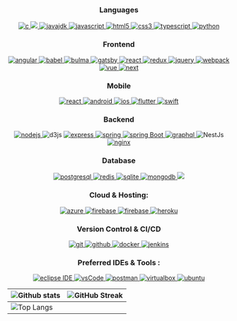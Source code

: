 <h3 align="center">Languages</h3>
<p align="center">
  <a href="https://www.cprogramming.com/" target="_blank">
    <img src="https://img.shields.io/badge/C%20programming-A8B9CC.svg?style=for-the-badge&logo=c&logoColor=white"
      alt="c"/>
  </a>
  <a href="https://www.cprogramming.com/" target="_blank">
    <img src="https://img.shields.io/badge/c%23%20-%23239120.svg?&style=for-the-badge&logo=c-sharp&logoColor=white"/>
  </a>
  <a href="https://www.java.com" target="_blank">
    <img src="https://img.shields.io/badge/Java-007396.svg?style=for-the-badge&logo=openjdk&logoColor=white"
      alt="javajdk"/>
  </a>
  <a href="https://developer.mozilla.org/en-US/docs/Web/JavaScript" target="_blank">
    <img src="https://img.shields.io/badge/Javascript-F7DF1E.svg?style=for-the-badge&logo=javascript&logoColor=black"
      alt="javascript"/>
  </a>
  <a href="https://www.w3.org/html/" target="_blank">
    <img src="https://img.shields.io/badge/html-E34F26.svg?style=for-the-badge&logo=html5&logoColor=white"
      alt="html5"/>
  </a>
  <a href="https://www.w3schools.com/css/" target="_blank">
    <img src="https://img.shields.io/badge/css-1572B6.svg?style=for-the-badge&logo=css3&logoColor=white"
      alt="css3"/>
  </a>
  <a href="https://www.typescriptlang.org/" target="_blank">
    <img src="https://img.shields.io/badge/typescript-3178C6.svg?style=for-the-badge&logo=typescript&logoColor=white"
      alt="typescript"/>
  </a>
  <a href="https://www.python.com" target="_blank">
    <img src="https://img.shields.io/badge/Python-007396.svg?style=for-the-badge&logo=python&logoColor=white"
      alt="python"/>
  </a>
</p>

<h3 align="center">Frontend</h3>
<p align="center">
      <a href="https://angular.com" target="_blank">
  <img alt="angular" src="https://img.shields.io/badge/-Angular-DD0031?style=for-the-badge&logo=Angular&logoColor=white" />
  </a>
  <a href="https://babeljs.io/" target="_blank">
    <img src="https://img.shields.io/badge/babel-F9DC3E.svg?style=for-the-badge&logo=babel&logoColor=black" alt="babel"/>
  </a>
  <a href="https://bulma.io/" target="_blank">
    <img src="https://img.shields.io/badge/bulma-00D1B2.svg?style=for-the-badge&logo=bulma&logoColor=white"
      alt="bulma"/>
  </a>
  <a href="https://www.gatsbyjs.com/" target="_blank">
    <img src="https://img.shields.io/badge/gatsbyjs-663399.svg?style=for-the-badge&logo=gatsby&logoColor=white" alt="gatsby" />
  </a>
  <a href="https://reactjs.org/" target="_blank">
    <img src="https://img.shields.io/badge/reactjs-61DAFB.svg?style=for-the-badge&logo=react&logoColor=black"
      alt="react"/>
  </a>
  <a href="https://redux.js.org" target="_blank">
    <img src="https://img.shields.io/badge/redux-764ABC.svg?style=for-the-badge&logo=redux&logoColor=white" alt="redux"/>
  </a>
  <a href="https://jquery.com/" target="_blank">
    <img src="https://img.shields.io/badge/jquery-0769AD.svg?style=for-the-badge&logo=jquery&logoColor=white" alt="jquery"/>
  </a>
  <a href="https://webpack.js.org" target="_blank">
    <img src="https://img.shields.io/badge/webpack-8DD6F9.svg?style=for-the-badge&logo=webpack&logoColor=black"
      alt="webpack"/>
  </a>
  <a href="https://vuejs.org/" target="_blank">
    <img src="https://img.shields.io/badge/vue-00D1B2.svg?style=for-the-badge&logo=vuedotjs&logoColor=white"
      alt="vue"/>
  </a>
  <a href="https://nextjs.org/" target="_blank">
    <img src="https://img.shields.io/badge/nextjs-0769AD.svg?style=for-the-badge&logo=next.js&logoColor=white" alt="next"/>
</a>
</p>

<h3 align="center">Mobile</h3>
<p align="center">
  <a href="https://reactnative.org/" target="_blank">
    <img src="https://img.shields.io/badge/React native-61DAFB.svg?style=for-the-badge&logo=react&logoColor=black"
      alt="react"/>
  </a>
  <a href="https://android.io/" target="_blank">
    <img src="https://img.shields.io/badge/android-3DDC84.svg?style=for-the-badge&logo=android&logoColor=black" alt="android"/>
  </a>
  <a href="https://www.ios.com/" target="_blank">
    <img src="https://img.shields.io/badge/ios-663399.svg?style=for-the-badge&logo=ios&logoColor=white" alt="ios" />
  </a>
  <a href="https://flutter.io/" target="_blank">
    <img src="https://img.shields.io/badge/flutter-00D1B2.svg?style=for-the-badge&logo=flutter&logoColor=white"
      alt="flutter"/>
  </a>
  <a href="https://swift.js.org" target="_blank">
    <img src="https://img.shields.io/badge/swift-8DD6F9.svg?style=for-the-badge&logo=swift&logoColor=black"
      alt="swift"/>
  </a>
  
</p>

<h3 align="center">Backend</h3>
<p align="center">
  <a href="https://nodejs.org" target="_blank">
    <img src="https://img.shields.io/badge/node.js-339933.svg?style=for-the-badge&logo=nodedotjs&logoColor=white"
      alt="nodejs"/>
  </a>
  <a>
  <img alt="d3js" src="https://img.shields.io/badge/-D3.js-F9A03C?style=for-the-badge&logo=nodedotjs&logoColor=white" />
  </a>
  <a href="https://expressjs.com" target="_blank">
    <img src="https://img.shields.io/badge/express-000000.svg?style=for-the-badge&logo=express&logoColor=white"
      alt="express" />
    <a href="https://spring.io/" target="_blank">
      <img src="https://img.shields.io/badge/spring%20IOC-6DB33F.svg?style=for-the-badge&logo=spring&logoColor=white" alt="spring" />
  </a>
  <a href="https://spring.io/" target="_blank">
    <img src="https://img.shields.io/badge/spring%20boot-6DB33F.svg?style=for-the-badge&logo=springboot&logoColor=white" alt="spring Boot" />
  </a>
  <a href="https://graphql.org" target="_blank">
    <img src="https://img.shields.io/badge/graphql-E10098.svg?style=for-the-badge&logo=graphql&logoColor=white" alt="graphql" />
  </a>
  <a>
  <img alt="NestJs" src="https://img.shields.io/badge/-NestJs-ea2845?style=for-the-badge&logo=graphql&logoColor=white" /></a>
  <a href="https://www.nginx.com" target="_blank">
    <img src="https://img.shields.io/badge/nginx-009639.svg?style=for-the-badge&logo=nginx&logoColor=white"
      alt="nginx"/>
  </a>
</p>

<h3 align="center">Database</h3>
<p align="center">
  <a href="https://www.postgresql.org" target="_blank">
    <img src="https://img.shields.io/badge/postgreSQL-4169E1.svg?style=for-the-badge&logo=postgresql&logoColor=white"
      alt="postgresql"/>
  </a>
  <a href="https://redis.io" target="_blank">
    <img src="https://img.shields.io/badge/redis-DC382D.svg?style=for-the-badge&logo=redis&logoColor=white"
      alt="redis"/>
  </a>
  <a href="https://www.sqlite.org/" target="_blank">
    <img src="https://img.shields.io/badge/sqlite-003B57.svg?style=for-the-badge&logo=sqlite&logoColor=white"
      alt="sqlite"/>
  </a>
  <a href="https://www.mongodb.com/" target="_blank">
    <img src="https://img.shields.io/badge/mongodb-47A248.svg?style=for-the-badge&logo=mongodb&logoColor=white"
      alt="mongodb"/>
  </a>
  <a href="https://www.mysql.com/" target="_blank">
    <img src="https://img.shields.io/badge/mysql-%2300f.svg?&style=for-the-badge&logo=mysql&logoColor=white"/>
  </a>
</p>

<h3 align="center">Cloud & Hosting:</h3>
<p align="center">
  <a href="https://azure.microsoft.com/en-in/" target="_blank">
    <img  src="https://img.shields.io/badge/Azure-0078D4?style=for-the-badge&logo=microsoftazure&logoColor=white" alt="azure"/>
  </a>
  <a href="https://firebase.google.com/" target="_blank">
    <img src="https://img.shields.io/badge/firebase-FFCA28.svg?style=for-the-badge&logo=firebase&logoColor=black" alt="firebase"/>
  </a>
  <a href="https://netlify.com/" target="_blank">
    <img src="https://img.shields.io/badge/netlify-00C7B7.svg?style=for-the-badge&logo=netlify&logoColor=black" alt="firebase"/>
  </a>
  <a href="https://heroku.com" target="_blank">
    <img src="https://img.shields.io/badge/heroku-430098.svg?style=for-the-badge&logo=heroku&logoColor=white"
      alt="heroku"/>
  </a>
</p>

<h3 align="center">Version Control & CI/CD</h3>
<p align="center">
  <a href="https://git-scm.com/" target="_blank">
    <img src="https://img.shields.io/badge/git-F05032.svg?style=for-the-badge&logo=git&logoColor=white"
      alt="git"/>
  </a>
  <a href="https://github.com/creativebull" target="_blank">
    <img src="https://img.shields.io/badge/github-181717.svg?style=for-the-badge&logo=github&logoColor=white" alt="github" />
  </a>
    <a href="https://www.docker.com/" target="_blank">
    <img src="https://img.shields.io/badge/docker-2496ED.svg?style=for-the-badge&logo=docker&logoColor=white"
      alt="docker"/>
  </a>
  <a href="https://www.jenkins.io" target="_blank">
    <img src="https://img.shields.io/badge/jenkins-D24939.svg?style=for-the-badge&logo=jenkins&logoColor=white" alt="jenkins"/>
  </a>
</p>

<h3 align="center">Preferred IDEs  & Tools :</h3>
<p align="center">
  <a href="https://eclipse.org" target="_blank">
    <img src="https://img.shields.io/badge/eclipse-2C2255.svg?style=for-the-badge&logo=eclipse&logoColor=white" alt="eclipse IDE"/>
  </a>
  <a href="https://code.visualstudio.com/" target="_blank">
    <img src="https://img.shields.io/badge/vscode-007ACC.svg?style=for-the-badge&logo=visualstudiocode&logoColor=white" alt="vsCode"/>
  </a>
  <a href="https://postman.com" target="_blank">
    <img src="https://img.shields.io/badge/postman-FF6C37.svg?style=for-the-badge&logo=postman&logoColor=white" alt="postman"/>
  </a>
  <a href="https://www.virtualbox.org/" target="_blank">
    <img src="https://img.shields.io/badge/virtualbox-183A61.svg?style=for-the-badge&logo=virtualbox&logoColor=white"
      alt="virtualbox"/>
  </a>
  <a href="https://ubuntu.com/" target="_blank">
    <img src="https://img.shields.io/badge/ubuntu-E95420.svg?style=for-the-badge&logo=ubuntu&logoColor=white" alt="ubuntu"/>
  </a>
</p>

| ![Github stats](https://github-readme-stats.vercel.app/api?username=sousuke-tanaka&include_all_commits=true&count_private=true&show_icons=true&theme=tokyonight) | ![GitHub Streak](https://github-readme-streak-stats.herokuapp.com/?user=daring-honeybadger&include_all_commits=true&count_private=true&show_icons=true&theme=tokyonight) |
| --- | --- |
| ![Top Langs](https://github-readme-stats.vercel.app/api/top-langs/?username=sousuke-tanaka&include_all_commits=true&count_private=true&theme=tokyonight)
<br>
